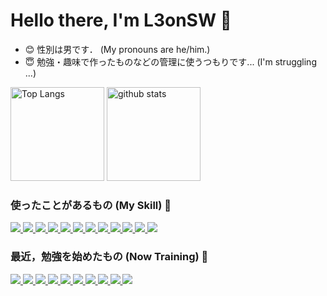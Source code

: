 <!---
L3onSW/L3onSW is a ✨ special ✨ repository because its `README.md` (this file) appears on your GitHub profile.
You can click the Preview link to take a look at your changes.
--->

# Hello there, I'm L3onSW :wave:

- :blush: 性別は男です． (My pronouns are he/him.) 
- :innocent: 勉強・趣味で作ったものなどの管理に使うつもりです... (I'm struggling ...) 

<!--
- 👋 Hi, I’m @L3onSW
- 👀 I’m interested in ...
- 🌱 I’m currently learning ...
- 💞️ I’m looking to collaborate on ...
- 📫 How to reach me ...
-->

<!-- -->
<p align="left"> 
  <img alt="Top Langs" height="150px" src="https://github-readme-stats-l3onsws-projects.vercel.app/api/top-langs/?username=L3onSW&layout=compact&count_private=true&show_icons=true&hide=jupyter%20notebook,tex,vim%20script&theme=github_dark" />
  <img alt="github stats" height="150px" src="https://github-readme-stats-l3onsws-projects.vercel.app/api?username=L3onSW&count_private=true&show_icons=true&theme=github_dark&rank_icon=github" />
</p>


<!-- トロフィーの表示 --> 
<!-- プライベートリポジトリでコミットしまくった結果コミット数だけ多くて恥ずかしいので表示しない -->
<!-- もう少し色々がんばったら表示しても良いかも -->
<!--
[![trophy](https://github-profile-trophy.vercel.app/?username=L3onSW&theme=darkhub&column=4)](https://github.com/L3onSW/github-profile-trophy)
-->

<!-- プライベートリポジトリでコミットしまくった結果コミット数だけ多くて恥ずかしいので表示しない -->
<!-- もう少し色々がんばったら表示しても良いかも -->
<!--
[![](https://github-readme-streak-stats.herokuapp.com/?user=L3onSW&theme=github_dark)](https://github-readme-streak-stats.herokuapp.com/?user=L3onSW&theme=github_dark)
-->
 
### 使ったことがあるもの (My Skill) :hatched_chick:
<p align="left"> 
  <!-- Python -->
  <a href="https://www.python.org" target="_blank" rel="noreferrer">
    <img src="https://skillicons.dev/icons?i=python">
  </a>
  
  <!-- C -->
  <a href="https://www.cprogramming.com/" target="_blank" rel="noreferrer">
    <img src="https://skillicons.dev/icons?i=c">
  </a>
  
  <!-- C++ -->
  <a href="https://isocpp.org/" target="_blank" rel="noreferrer">
    <img src="https://skillicons.dev/icons?i=cpp">
  </a>

  <!-- Bash -->
  <a href="https://www.gnu.org/software/bash/" target="_blank" rel="noreferrer">
    <img src="https://skillicons.dev/icons?i=bash">
  </a>

  <!-- Linux -->
  <a href="https://www.linux.org/pages/download/" target="_blank" rel="noreferrer">
    <img src="https://skillicons.dev/icons?i=linux">
  </a>
  
  <!-- PyTorch -->
  <a href="https://pytorch.org/" target="_blank" rel="noreferrer">
    <img src="https://skillicons.dev/icons?i=pytorch">
  </a>

  <!-- TensorFlow -->
  <a href="https://www.tensorflow.org/?hl=ja" target="_blank" rel="noreferrer">
    <img src="https://skillicons.dev/icons?i=tensorflow">
  </a>
  
  <!-- HTML -->
  <a href="https://developer.mozilla.org/ja/docs/Web/HTML/" target="_blank" rel="noreferrer">
    <img src="https://skillicons.dev/icons?i=html">
  </a>
  
  <!-- CSS -->
  <a href="https://developer.mozilla.org/ja/docs/Learn/Getting_started_with_the_web/CSS_basics/" target="_blank" rel="noreferrer">
    <img src="https://skillicons.dev/icons?i=css">
  </a>
  
  <!-- JavaScript (Vanilla JS) -->
  <a href="https://developer.mozilla.org/ja/docs/Web/JavaScript/" target="_blank" rel="noreferrer">
    <img src="https://skillicons.dev/icons?i=js">
  </a>
  
  <!-- Fortran -->
  <a href="https://fortran-lang.org/" target="_blank" rel="noreferrer">
    <img src="https://skillicons.dev/icons?i=fortran">
  </a>
  
  <!-- LaTeX -->
  <a href="https://www.latex-project.org/" target="_blank" rel="noreferrer">
    <img src="https://skillicons.dev/icons?i=latex">
  </a>
  
  <!-- Neovim --> <!-- エディタ載せると変かも?? -->
  <!-- 
  <a href="https://neovim.io/" target="_blank" rel="noreferrer">
    <img src="https://skillicons.dev/icons?i=neovim">
  </a>
  -->

  <!-- Vim --> <!-- エディタ載せると変かも?? -->
  <!-- 
  <a href="https://www.vim.org/" target="_blank" rel="noreferrer">
    <img src="https://skillicons.dev/icons?i=vim">
  </a>
  -->
  
  <!-- Visual Studio Code --> <!-- エディタ載せると変かも?? -->
  <!-- 
  <a href="https://code.visualstudio.com/" target="_blank" rel="noreferrer">
    <img src="https://skillicons.dev/icons?i=vscode">
  </a>
  -->

  <!-- Emacs --> <!-- エディタ載せると変かも?? -->
  <!-- 
  <a href="https://www.gnu.org/software/emacs/ target="_blank" rel="noreferrer">
    <img src="https://skillicons.dev/icons?i=emacs">
  </a>
  -->
  
</p>

### 最近，勉強を始めたもの (Now Training) :hatching_chick:
<p align="left"> 
  <!-- Django -->
  <a href="https://www.djangoproject.com/" target="_blank" rel="noreferrer">
    <img src="https://skillicons.dev/icons?i=django">
  </a>

  <!-- Nginx -->
  <a href="https://nginx.org/en/" target="_blank" rel="noreferrer">
    <img src="https://skillicons.dev/icons?i=nginx">
  </a>

  <!-- React -->
  <a href="https://ja.react.dev/blog/2023/03/16/introducing-react-dev" target="_blank" rel="noreferrer">
    <img src="https://skillicons.dev/icons?i=react">
  </a>
  
  <!-- AWS (Amazon Web Services) -->
  <a href="https://aws.amazon.com" target="_blank" rel="noreferrer">
    <img src="https://skillicons.dev/icons?i=aws">
  </a>
  
  <!-- GCP (Google Cloud Platform) -->
  <a href="https://cloud.google.com" target="_blank" rel="noreferrer">
    <img src="https://skillicons.dev/icons?i=gcp">
  </a>
  
  <!-- Docker -->
  <a href="https://www.docker.com/" target="_blank" rel="noreferrer">
    <img src="https://skillicons.dev/icons?i=docker">
  </a>
  
  <!-- Kubernetes (K8s) -->
  <a href="https://kubernetes.io/ja/" target="_blank" rel="noreferrer">
    <img src="https://skillicons.dev/icons?i=kubernetes">
  </a>
  
  <!-- Git -->
  <a href="https://git-scm.com/" target="_blank" rel="noreferrer">
    <img src="https://skillicons.dev/icons?i=git">
  </a>
  
  <!-- Github -->
  <a href="https://github.co.jp/" target="_blank" rel="noreferrer">
    <img src="https://skillicons.dev/icons?i=github">
  </a>
  
  <!-- Raspberry Pi -->
  <a href="https://www.raspberrypi.com/" target="_blank" rel="noreferrer">
    <img src="https://skillicons.dev/icons?i=raspberrypi">
  </a>
</p>

<!--
### 連絡先 (Contact)
<p>
-->
  <!-- Linkedin -->
  <!--
  <a href="" target="_blank" rel="noreferrer">
    <img src="https://skillicons.dev/icons?i=linkedin">
  </a>
  -->

  <!-- Discord -->
  <!--
  <a href="" target="_blank" rel="noreferrer">
    <img src="https://skillicons.dev/icons?i=discord">
  </a>
  -->

  <!-- Stack Overflow -->
  <!--
  <a href="" target="_blank" rel="noreferrer">
    <img src="https://skillicons.dev/icons?i=stackoverflow">
  </a>
  -->

  <!-- Twitter (X) -->
  <!--
  <a href="" target="_blank" rel="noreferrer">
    <img src="https://skillicons.dev/icons?i=twitter">
  </a>
  -->
  
  <!-- Instagram -->
  <!--
  <a href="" target="_blank" rel="noreferrer">
    <img src="https://skillicons.dev/icons?i=instagram">
  </a>
  -->

<!--  
</p>
-->

